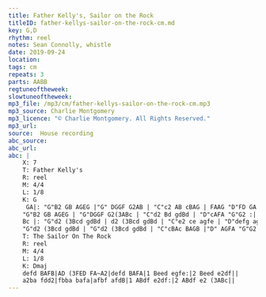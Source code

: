 ```yaml
---
title: Father Kelly's, Sailor on the Rock
titleID: father-kellys-sailor-on-the-rock-cm.md
key: G,D
rhythm: reel
notes: Sean Connolly, whistle
date: 2019-09-24
location:
tags: cm
repeats: 3
parts: AABB
regtuneoftheweek:
slowtuneoftheweek:
mp3_file: /mp3/cm/father-kellys-sailor-on-the-rock-cm.mp3
mp3_source: Charlie Montgomery
mp3_licence: "© Charlie Montgomery. All Rights Reserved."
mp3_url:
source:  House recording
abc_source:
abc_url:
abc: |
    X: 7
    T: Father Kelly's
    R: reel
    M: 4/4
    L: 1/8
    K: G
     GA|: "G"B2 GB AGEG |"G" DGGF G2AB | "C"c2 AB cBAG | FAAG "D"FD GA |
    "G"B2 GB AGEG | "G"DGGF G2(3ABc | "C"d2 Bd gdBd | "D"cAFA "G"G2 :|
    Bc |: "G"d2 (3Bcd gdBd | d2 (3Bcd gdBd | "C"e2 ce agfe | "D"defg agfe |
    "G"d2 (3Bcd gdBd | "G"d2 (3Bcd gdBd | "C"cBAc BAGB |"D" AGFA "G"G2 :|
    T: The Sailor On The Rock
    R: reel
    M: 4/4
    L: 1/8
    K: Dmaj
    defd BAFB|AD (3FED FA~A2|defd BAFA|1 Beed egfe:|2 Beed e2df||
    a2ba fdd2|fbba bafa|afbf afdB|1 ABdf e2df:|2 ABdf e2 (3ABc||
---
```

